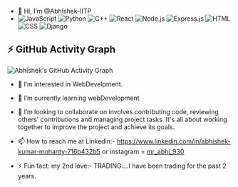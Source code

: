 - 👋 Hi, I’m @Abhishek-IITP
- ![JavaScript](https://img.shields.io/badge/JavaScript-F7DF1E?style=for-the-badge&logo=javascript&logoColor=black)
![Python](https://img.shields.io/badge/Python-3776AB?style=for-the-badge&logo=python&logoColor=white)
![C++](https://img.shields.io/badge/C++-00599C?style=for-the-badge&logo=cplusplus&logoColor=white)
![React](https://img.shields.io/badge/React-20232A?style=for-the-badge&logo=react&logoColor=61DAFB)
![Node.js](https://img.shields.io/badge/Node.js-43853D?style=for-the-badge&logo=nodedotjs&logoColor=white)
![Express.js](https://img.shields.io/badge/Express.js-404D59?style=for-the-badge)
![HTML](https://img.shields.io/badge/HTML5-E34F26?style=for-the-badge&logo=html5&logoColor=white)
![CSS](https://img.shields.io/badge/CSS3-1572B6?style=for-the-badge&logo=css3&logoColor=white)
![Django](https://img.shields.io/badge/Django-092E20?style=for-the-badge&logo=django&logoColor=white)
## ⚡ GitHub Activity Graph

![Abhishek's GitHub Activity Graph](https://github-readme-activity-graph.cyclic.app/graph?username=Abhishek-IITP&theme=dracula)


- 👀 I’m interested in WebDevelpment.
- 🌱 I’m currently learning webDevelopment
- 💞️ I’m looking to collaborate on involves contributing code, reviewing others' contributions and managing project tasks. It's all about working together to improve the project and achieve its goals.

- 📫 How to reach me  at Linkedin:- https://www.linkedin.com/in/abhishek-kumar-mohanty-716b432b5 or instagram = [mr_abhi_930](https://www.instagram.com/mr_abhi_930/?hl=en)
- ⚡ Fun fact: my 2nd love:-  TRADING....I have been trading for the past 2 years.

<!---
Abhishek-IITP/Abhishek-IITP is a ✨ special ✨ repository because its `README.md` (this file) appears on your GitHub profile.
You can click the Preview link to take a look at your changes.
--->
